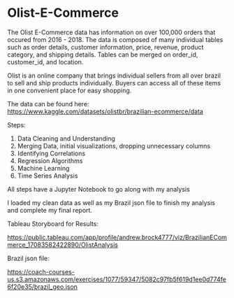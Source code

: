 # Olist-E-Commerce

The Olist E-Commerce data has information on over 100,000 orders that occured from 2016 - 2018. The data is composed of many individual tables such as order details, customer information, price, revenue, product category, and shipping details. Tables can be merged on order_id, customer_id, and location. 

Olist is an online company that brings individual sellers from all over brazil to sell and ship products individually. Buyers can access all of these items in one convenient place for easy shopping. 

The data can be found here: https://www.kaggle.com/datasets/olistbr/brazilian-ecommerce/data

Steps:

1. Data Cleaning and Understanding
2. Merging Data, initial visualizations, dropping unnecessary columns
3. Identifying Correlations
4. Regression Algorithms
5. Machine Learning
6. Time Series Analysis

All steps have a Jupyter Notebook to go along with my analysis

I loaded my clean data as well as my Brazil json file to finish my analysis and complete my final report.

Tableau Storyboard for Results: 

https://public.tableau.com/app/profile/andrew.brock4777/viz/BrazilianECommerce_17083582422890/OlistAnalysis

Brazil json file:

https://coach-courses-us.s3.amazonaws.com/exercises/1077/59347/5082c97fb5f619d1ee0d774fe6f20e35/brazil_geo.json


